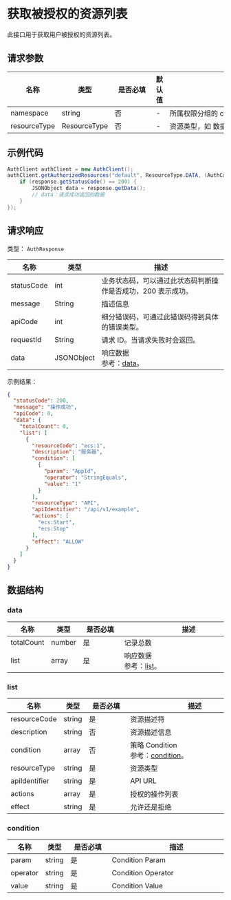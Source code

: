 # 获取被授权的资源列表

<LastUpdated />

此接口用于获取用户被授权的资源列表。

## 请求参数

| 名称 | 类型 | <div style="width:80px">是否必填</div> | 默认值 | <div style="width:300px">描述</div> | <div style="width:200px"></div>示例值</div> |
| ---- | ---- | ---- | ---- | ---- | ---- |
| namespace | string  | 否 | - | 所属权限分组的 code  | `default` |
| resourceType | ResourceType | 否 | - | 资源类型，如 数据、API、菜单、按钮  |  |


## 示例代码
```java
AuthClient authClient = new AuthClient();
authClient.getAuthorizedResources("default", ResourceType.DATA, (AuthCallback) response -> {
    if (response.getStatusCode() == 200) {
        JSONObject data = response.getData();
        // data：请求成功返回的数据
    }
});
```


## 请求响应

类型： `AuthResponse`

| 名称       | 类型       | 描述                                                         |
| ---------- | ---------- | ------------------------------------------------------------ |
| statusCode | int        | 业务状态码，可以通过此状态码判断操作是否成功，200 表示成功。 |
| message    | String     | 描述信息                                                     |
| apiCode    | int        | 细分错误码，可通过此错误码得到具体的错误类型。               |
| requestId  | String     | 请求 ID。当请求失败时会返回。                                |
| data       | JSONObject | 响应数据<br/>参考：<a href="#data">data</a>。                |



示例结果：

```json
{
  "statusCode": 200,
  "message": "操作成功",
  "apiCode": 0,
  "data": {
    "totalCount": 0,
    "list": [
      {
        "resourceCode": "ecs:1",
        "description": "服务器",
        "condition": [
          {
            "param": "AppId",
            "operator": "StringEquals",
            "value": "1"
          }
        ],
        "resourceType": "API",
        "apiIdentifier": "/api/v1/example",
        "actions": [
          "ecs:Start",
          "ecs:Stop"
        ],
        "effect": "ALLOW"
      }
    ]
  }
}
```

## 数据结构


### <a id="data"></a> data

| 名称 | 类型 | <div style="width:80px">是否必填</div> | <div style="width:300px">描述</div> | <div style="width:200px">示例值</div> |
| ---- |  ---- | ---- | ---- | ---- |
| totalCount | number | 是 | 记录总数   |  |
| list | array | 是 | 响应数据<br>参考：<a href="#list">list</a>。 |  |


### <a id="list"></a> list

| 名称 | 类型 | <div style="width:80px">是否必填</div> | <div style="width:300px">描述</div> | <div style="width:200px">示例值</div> |
| ---- |  ---- | ---- | ---- | ---- |
| resourceCode | string | 是 | 资源描述符   |  `ecs:1` |
| description | string | 否 | 资源描述信息   |  `服务器` |
| condition | array | 否 | 策略 Condition <br/>参考：<a href="#condition">condition</a>。 |  |
| resourceType | string | 是 | 资源类型   | DATA |
| apiIdentifier | string | 是 | API URL   |  `/api/v1/example` |
| actions | array | 是 | 授权的操作列表   |  `["ecs:Start","ecs:Stop"]` |
| effect | string | 是 | 允许还是拒绝   | ALLOW |


### <a id="condition"></a> condition

| 名称 | 类型 | <div style="width:80px">是否必填</div> | <div style="width:300px">描述</div> | <div style="width:200px">示例值</div> |
| ---- |  ---- | ---- | ---- | ---- |
| param | string | 是 | Condition Param   | UserPoolId |
| operator | string | 是 | Condition Operator   | Bool |
| value | string | 是 | Condition Value   |  `1` |

